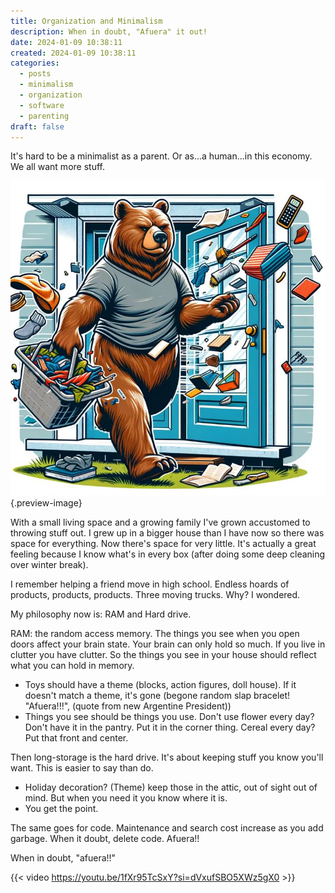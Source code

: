 ```yaml
---
title: Organization and Minimalism
description: When in doubt, "Afuera" it out!
date: 2024-01-09 10:38:11
created: 2024-01-09 10:38:11
categories:
  - posts
  - minimalism
  - organization
  - software
  - parenting
draft: false
---
```

It's hard to be a minimalist as a parent. Or as...a human...in this economy. We all want more stuff. 

![When in doubt, toss it out](../img/dalle-bear-with-messy-stuff.jpeg){.preview-image}

With a small living space and a growing family I've grown accustomed to throwing stuff out. I grew up in a bigger house than I have now so there was space for everything. Now there's space for very little. It's actually a great feeling because I know what's in every box (after doing some deep cleaning over winter break).

I remember helping a friend move in high school. Endless hoards of products, products, products. Three moving trucks. Why? I wondered. 

My philosophy now is: RAM and Hard drive. 

RAM: the random access memory. The things you see when you open doors affect your brain state. Your brain can only hold so much. If you live in clutter you have clutter. So the things you see in your house should reflect what you can hold in memory. 

- Toys should have a theme (blocks, action figures, doll house). If it doesn't match a theme, it's gone (begone random slap bracelet! "Afuera!!!", (quote from new Argentine President))
- Things you see should be things you use. Don't use flower every day? Don't have it in the pantry. Put it in the corner thing. Cereal every day? Put that front and center. 

Then long-storage is the hard drive. It's about keeping stuff you know you'll want. This is easier to say than do. 

- Holiday decoration? (Theme) keep those in the attic, out of sight out of mind. But when you need it you know where it is. 
- You get the point. 

The same goes for code. Maintenance and search cost increase as you add garbage. When it doubt, delete code. Afuera!!

When in doubt, "afuera!!"

{{< video https://youtu.be/1fXr95TcSxY?si=dVxufSBO5XWz5gX0 >}} 